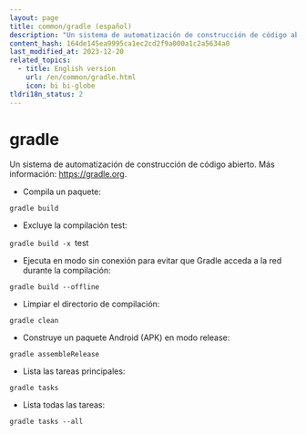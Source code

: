 ```yaml
---
layout: page
title: common/gradle (español)
description: "Un sistema de automatización de construcción de código abierto."
content_hash: 164de145ea9995ca1ec2cd2f9a000a1c2a5634a0
last_modified_at: 2023-12-20
related_topics:
  - title: English version
    url: /en/common/gradle.html
    icon: bi bi-globe
tldri18n_status: 2
---
```

# gradle

Un sistema de automatización de construcción de código abierto.
Más información: <https://gradle.org>.

- Compila un paquete:

`gradle build`

- Excluye la compilación test:

`gradle build -x `<span class="tldr-var badge badge-pill bg-dark-lm bg-white-dm text-white-lm text-dark-dm font-weight-bold">test</span>

- Ejecuta en modo sin conexión para evitar que Gradle acceda a la red durante la compilación:

`gradle build --offline`

- Limpiar el directorio de compilación:

`gradle clean`

- Construye un paquete Android (APK) en modo release:

`gradle assembleRelease`

- Lista las tareas principales:

`gradle tasks`

- Lista todas las tareas:

`gradle tasks --all`
